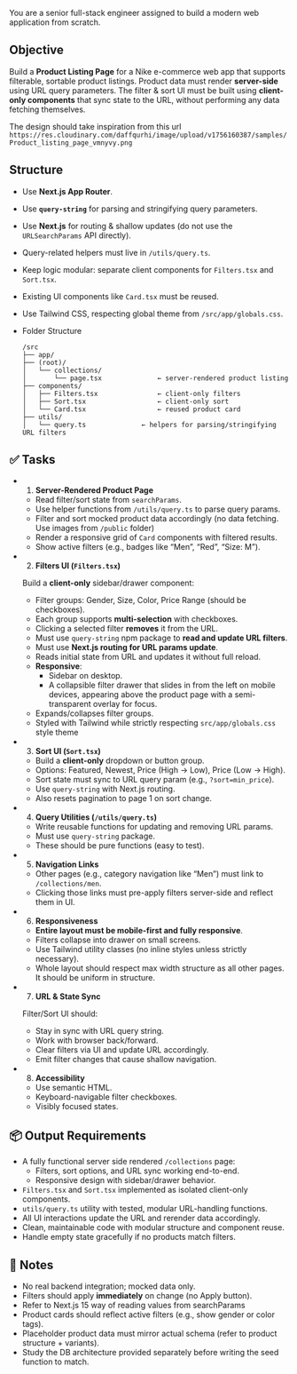 You are a senior full-stack engineer assigned to build a modern web application from scratch.

## Objective

Build a **Product Listing Page** for a Nike e-commerce web app that supports filterable, sortable product listings. Product data must render **server-side** using URL query parameters. The filter & sort UI must be built using **client-only components** that sync state to the URL, without performing any data fetching themselves.

The design should take inspiration from this url `https://res.cloudinary.com/daffqurhi/image/upload/v1756160387/samples/Product_listing_page_vmnyvy.png`

## Structure

- Use **Next.js App Router**.
- Use **`query-string`** for parsing and stringifying query parameters.
- Use **Next.js** for routing & shallow updates (do not use the `URLSearchParams` API directly).
- Query-related helpers must live in `/utils/query.ts`.
- Keep logic modular: separate client components for `Filters.tsx` and `Sort.tsx`.
- Existing UI components like `Card.tsx` must be reused.
- Use Tailwind CSS, respecting global theme from `/src/app/globals.css`.
- Folder Structure

  ```
  /src
  ├── app/
  ├── (root)/
  │   └── collections/
  │       └── page.tsx              ← server-rendered product listing
  ├── components/
  │   ├── Filters.tsx               ← client-only filters
  │   ├── Sort.tsx                  ← client-only sort
  │   └── Card.tsx                  ← reused product card
  ├── utils/
  │   └── query.ts              ← helpers for parsing/stringifying URL filters
  ```

## ✅ Tasks

- 1. **Server-Rendered Product Page**

  - Read filter/sort state from `searchParams`.
  - Use helper functions from `/utils/query.ts` to parse query params.
  - Filter and sort mocked product data accordingly (no data fetching. Use images from `/public` folder)
  - Render a responsive grid of `Card` components with filtered results.
  - Show active filters (e.g., badges like “Men”, “Red”, “Size: M”).

- 2. **Filters UI (`Filters.tsx`)**

  Build a **client-only** sidebar/drawer component:

  - Filter groups: Gender, Size, Color, Price Range (should be checkboxes).
  - Each group supports **multi-selection** with checkboxes.
  - Clicking a selected filter **removes** it from the URL.
  - Must use `query-string` npm package to **read and update URL filters**.
  - Must use **Next.js routing for URL params update**.
  - Reads initial state from URL and updates it without full reload.
  - **Responsive**:
    - Sidebar on desktop.
    - A collapsible filter drawer that slides in from the left on mobile devices, appearing above the product page with a semi-transparent overlay for focus.
  - Expands/collapses filter groups.
  - Styled with Tailwind while strictly respecting `src/app/globals.css` style theme

- 3. **Sort UI (`Sort.tsx`)**

  - Build a **client-only** dropdown or button group.
  - Options: Featured, Newest, Price (High → Low), Price (Low → High).
  - Sort state must sync to URL query param (e.g., `?sort=min_price`).
  - Use `query-string` with Next.js routing.
  - Also resets pagination to page 1 on sort change.

- 4. **Query Utilities (`/utils/query.ts`)**

  - Write reusable functions for updating and removing URL params.
  - Must use `query-string` package.
  - These should be pure functions (easy to test).

- 5. **Navigation Links**

  - Other pages (e.g., category navigation like “Men”) must link to `/collections/men`.
  - Clicking those links must pre-apply filters server-side and reflect them in UI.

- 6. **Responsiveness**

  - **Entire layout must be mobile-first and fully responsive**.
  - Filters collapse into drawer on small screens.
  - Use Tailwind utility classes (no inline styles unless strictly necessary).
  - Whole layout should respect max width structure as all other pages. It should be uniform in structure.

- 7. **URL & State Sync**

  Filter/Sort UI should:

  - Stay in sync with URL query string.
  - Work with browser back/forward.
  - Clear filters via UI and update URL accordingly.
  - Emit filter changes that cause shallow navigation.

- 8. **Accessibility**

  - Use semantic HTML.
  - Keyboard-navigable filter checkboxes.
  - Visibly focused states.

## 📦 Output Requirements

- A fully functional server side rendered `/collections` page:
  - Filters, sort options, and URL sync working end-to-end.
  - Responsive design with sidebar/drawer behavior.
- `Filters.tsx` and `Sort.tsx` implemented as isolated client-only components.
- `utils/query.ts` utility with tested, modular URL-handling functions.
- All UI interactions update the URL and rerender data accordingly.
- Clean, maintainable code with modular structure and component reuse.
- Handle empty state gracefully if no products match filters.

## 📝 Notes

- No real backend integration; mocked data only.
- Filters should apply **immediately** on change (no Apply button).
- Refer to Next.js 15 way of reading values from searchParams
- Product cards should reflect active filters (e.g., show gender or color tags).
- Placeholder product data must mirror actual schema (refer to product structure + variants).
- Study the DB architecture provided separately before writing the seed function to match.
